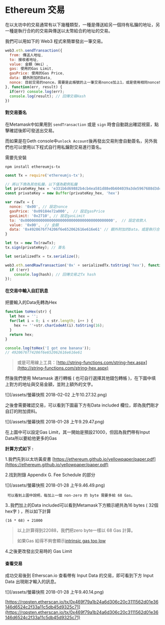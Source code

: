 # Ethereum 交易

在以太坊中的交易通常有以下幾種類型，一種是傳送給另一個持有私鑰的地址，另一種是執行合約的交易與傳送以太幣給合約地址的交易。

我們可以用如下的 Web3 程式來簡單發出一筆交易。

```js
web3.eth.sendTransaction({
  from: 傳送人地址,
  to: 接收者地址,
  value: 金額（Wei）,
  gas: 使用的Gas Limit,
  gasPrice: 使用的Gas Price,
  data: 額外附加的Data,
  nonce: 目前交易的nonce，需要是此帳號的上一筆交易nonce加上1，或是使用相同nonce來覆蓋上一筆pending中的交易
}, function(err, result) {
  if(err) console.log(err);
  console.log(result); // 回傳交易Hash
})
```

#### 對交易簽名

在Metamask中如果用到 `sendTransaction` 或是 `sign` 時會自動跳出確認視窗，點擊確認後即可發送出交易。

而如果是在Geth console中`unlock Account`後再發出交易則會自動簽名，另外我們也可以使用以下程式自行用私鑰對交易進行簽名。

需要先安裝

```
npm install ethereumjs-tx
```

```js
const Tx = require('ethereumjs-tx');

// 將以下換為其他私鑰，以下僅為範例私鑰
let privateKey_hex = 'e331b6d69882b4cb4ea581d88e0b604039a3de5967688d3dcffdd2270c0fd109';
const privateKey = new Buffer(privateKey_hex, 'hex')

var rawTx = {
  nonce: '0x00', // 設定nonce
  gasPrice: '0x09184e72a000',  // 設定gasPrice
  gasLimit: '0x2710', // 設定gasLimit
  to: '0x0000000000000000000000000000000000000000',  // 設定收款人
  value: '0x00',  // 金額
  data: '0x4920676f74206f6e652062616e616e61' // 額外附加的Data，或是執行合約Function之Data
}

let tx = new Tx(rawTx);
tx.sign(privateKey); // 簽名

let serializedTx = tx.serialize();

web3.eth.sendRawTransaction('0x' + serializedTx.toString('hex'), function(err, hash) {
  if (!err)
    console.log(hash); // 回傳交易之Tx hash
});
```

#### 在交易中輸入自訂訊息

把要輸入的Data先轉為Hex

```js
function toHex(str) {
  let hex = '';
  for(let i = 0; i < str.length; i++ ) {
    hex += ''+str.charCodeAt(i).toString(16);
  }
  return hex;
}

console.log(toHex('I got one banana'));
// 4920676f74206f6e652062616e616e61
```

> 或是可用線上工具：[http://string-functions.com/string-hex.aspx](http://string-functions.com/string-hex.aspx)

然後我們使用 Metamask 進行轉帳 \( 也可自行選擇其他錢包轉帳 \)，在下圖中填上對方的地址與交易金額，並附上額外的文字。

![](/assets/螢幕快照 2018-02-02 上午10.27.32.png)

之後會需要確認交易，可以看到下圖最下方有Data included 欄位，即為我們剛才自訂的附加資料。

![](/assets/螢幕快照 2018-01-28 上午9.29.47.png)

在上圖中可以設定Gas Limit，其一開始是預設21000，但因為我們帶有Input Data所以要給他更多的Gas

**計算方式如下 :**

1.我們先到以太坊黃皮書 [https://ethereum.github.io/yellowpaper/paper.pdf](https://ethereum.github.io/yellowpaper/paper.pdf)

2.找到附錄 Appendix G. Fee Schedule 的部分

![](/assets/螢幕快照 2018-01-28 上午9.46.49.png)

```
 可以看到上圖中說明，每加上一個 non-zero 的 byte 需要多給 68 Gas。
```

3..我們加上的Data included可以看到Metamask下方顯示總共為16 bytes \( 32個hex字 \) ，所以如下計算

```
(16 * 68) + 21000
```

> 以上計算得到22088，我們把zero byte一樣以 68 Gas 計算。
>
> 如果Gas 給得不夠會顯示[intrinsic gas too low](https://ethereum.stackexchange.com/questions/1570/mist-what-does-intrinsic-gas-too-low-mean)

4.之後更改發出交易時的 Gas Limit

#### 查看交易

成功交易後到 Etherscan.io 查看帶有 Input Data 的交易，即可看到下方 Input Data 出現剛才輸入的訊息。

![](/assets/螢幕快照 2018-01-28 上午9.40.14.png)

[https://ropsten.etherscan.io/tx/0x469f79a1b24a6d306c20c3111562d01e36146d6524c2f33a11c5db45d9325c71](https://ropsten.etherscan.io/tx/0x469f79a1b24a6d306c20c3111562d01e36146d6524c2f33a11c5db45d9325c71)

